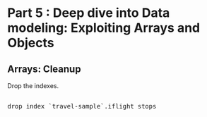 # Part 5 : Deep dive into Data modeling: Exploiting Arrays and Objects

## Arrays: Cleanup  


Drop the indexes.


<pre id="example"> 
drop index `travel-sample`.iflight_stops
</pre>

